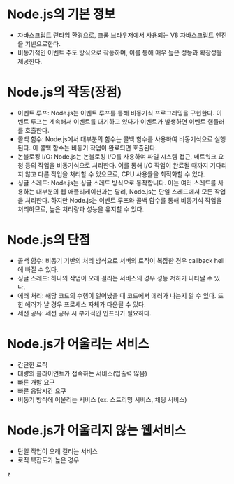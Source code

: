 # Node.js의 기본 정보

- 자바스크립트 런타임 환경으로, 크롬 브라우저에서 사용되는 V8 자바스크립트 엔진을 기반으로한다. 
- 비동기적인 이벤트 주도 방식으로 작동하며, 이를 통해 매우 높은 성능과 확장성을 제공한다.

# Node.js의 작동(장점)

- 이벤트 루프: Node.js는 이벤트 루프를 통해 비동기식 프로그래밍을 구현한다. 이벤트 루프는 계속해서 이벤트를 대기하고 있다가 이벤트가 발생하면 이벤트 핸들러를 호출한다.
- 콜백 함수: Node.js에서 대부분의 함수는 콜백 함수를 사용하여 비동기식으로 실행된다. 이 콜백 함수는 비동기 작업이 완료되면 호출된다.
- 논블로킹 I/O: Node.js는 논블로킹 I/O를 사용하여 파일 시스템 접근, 네트워크 요청 등의 작업을 비동기식으로 처리한다. 이를 통해 I/O 작업이 완료될 때까지 기다리지 않고 다른 작업을 처리할 수 있으므로, CPU 사용률을 최적화할 수 있다.
- 싱글 스레드: Node.js는 싱글 스레드 방식으로 동작합니다. 이는 여러 스레드를 사용하는 대부분의 웹 애플리케이션과는 달리, Node.js는 단일 스레드에서 모든 작업을 처리한다. 하지만 Node.js는 이벤트 루프와 콜백 함수를 통해 비동기식 작업을 처리하므로, 높은 처리량과 성능을 유지할 수 있다.

# Node.js의 단점

- 콜백 함수: 비동기 기반의 처리 방식으로 서버의 로직이 복잡한 경우 callback hell에 빠질 수 있다.
- 싱글 스레드: 하나의 작업이 오래 걸리는 서비스의 경우 성능 저하가 나타날 수 있다.
- 에러 처리: 해당 코드의 수행이 일어났을 때 코드에서 에러가 나는지 알 수 있다. 또한 에러가 날 경우 프로세스 자체가 다운될 수 있다.
- 세션 공유: 세션 공유 시 부가적인 인프라가 필요하다.

# Node.js가 어울리는 서비스
- 간단한 로직
- 대량의 클라이언트가 접속하는 서비스(입출력 많음)
- 빠른 개발 요구
- 빠른 응답시간 요구
- 비동기 방식에 어울리는 서비스 (ex. 스트리밍 서비스, 채팅 서비스)

# Node.js가 어울리지 않는 웹서비스
- 단일 작업이 오래 걸리는 서비스
- 로직 복잡도가 높은 경우

z
